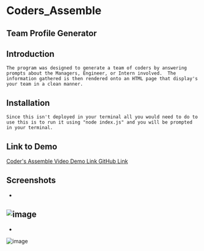 # Coders_Assemble

## Team Profile Generator

## Introduction
    The program was designed to generate a team of coders by answering prompts about the Managers, Engineer, or Intern involved.  The information gathered is then rendered onto an HTML page that display's your team in a clean manner.

## Installation
    Since this isn't deployed in your terminal all you would need to do to use this is to run it using "node index.js" and you will be prompted in your terminal.

## Link to Demo
[ Coder's Assemble Video Demo Link ](https://drive.google.com/file/d/10HXJVEI1zEtRg71o-3reH8da4hILLUtH/view?usp=sharing)
[ GitHub Link ](https://github.com/Rsaldaen/Coders_Assemble)

## Screenshots
-
![image](https://user-images.githubusercontent.com/101837927/174714792-e36472b3-b05c-4074-a469-016782f89e4f.png)
-
-
![image](https://user-images.githubusercontent.com/101837927/174714838-6f64b594-29e9-4d03-829c-85a5dae408e6.png)